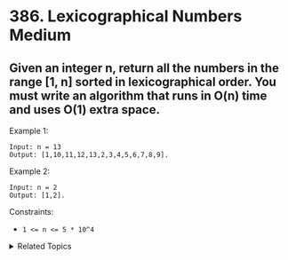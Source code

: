 # 386. Lexicographical Numbers<br> Medium

## Given an integer n, return all the numbers in the range [1, n] sorted in lexicographical order. You must write an algorithm that runs in O(n) time and uses O(1) extra space. 

Example 1:

```
Input: n = 13
Output: [1,10,11,12,13,2,3,4,5,6,7,8,9].
```

Example 2:

```
Input: n = 2
Output: [1,2].
```

Constraints:

- `1 <= n <= 5 * 10^4`

<details>

<summary> Related Topics </summary>

-   `Depth-first Search`

</details>
